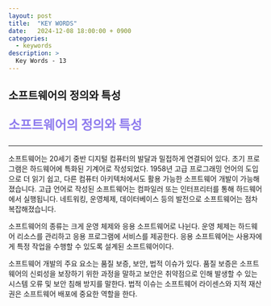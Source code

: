 ```yaml
---
layout: post
title:  "KEY WORDS"
date:   2024-12-08 18:00:00 + 0900
categories:
  - keywords
description: >
  Key Words - 13
---
```

## 소프트웨어의 정의와 특성

<p style = "color:#8f7cee; font-size:25px; font-weight:bold">
소프트웨어의 정의와 특성
</p>

---

소프트웨어는 20세기 중반 디지털 컴퓨터의 발달과 밀접하게 연결되어 있다. 초기 프로그램은 하드웨어에 특화된 기계어로 작성되었다. 1958년 고급 프로그래밍 언어의 도입으로 더 읽기 쉽고, 다른 컴퓨터 아키텍처에서도 활용 가능한 소프트웨어 개발이 가능해졌습니다. 고급 언어로 작성된 소프트웨어는 컴파일러 또는 인터프리터를 통해 하드웨어에서 실행됩니다. 네트워킹, 운영체제, 데이터베이스 등의 발전으로 소프트웨어는 점차 복잡해졌습니다.

소프트웨어의 종류는 크게 운영 체제와 응용 소프트웨어로 나뉜다. 운영 체제는 하드웨어 리소스를 관리하고 응용 프로그램에 서비스를 제공한다. 응용 소프트웨어는 사용자에게 특정 작업을 수행할 수 있도록 설계된 소프트웨어이다. 

소프트웨어 개발의 주요 요소는 품질 보증, 보안, 법적 이슈가 있다. 품질 보증은 소프트웨어의 신뢰성을 보장하기 위한 과정을 말하고 보안은 취약점으로 인해 발생할 수 있는 시스템 오류 및 보안 침해 방지를 말한다. 법적 이슈는 소프트웨어 라이센스와 지적 재산권은 소프트웨어 배포에 중요한 역할을 한다.